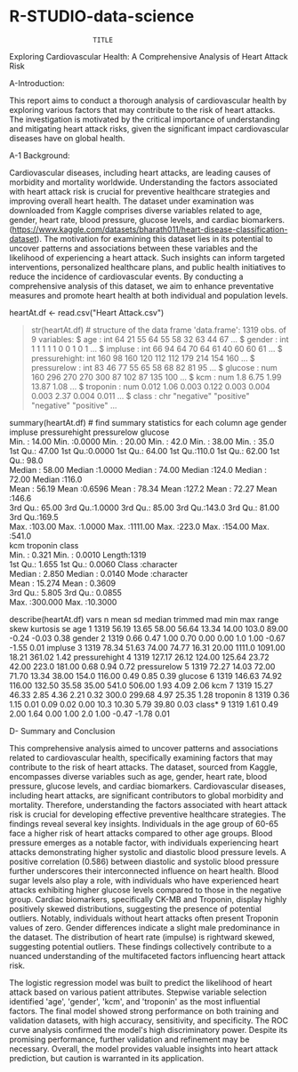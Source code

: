 # R-STUDIO-data-science

                
                                                                                                           
                                                                                                           
                         TITLE
                         
Exploring Cardiovascular Health: A Comprehensive Analysis of Heart Attack Risk   

A-Introduction: 

This report aims to conduct a thorough analysis of cardiovascular health by exploring various factors that may contribute to the risk of heart attacks. The investigation is motivated by the critical importance of understanding and mitigating heart attack risks, given the significant impact cardiovascular diseases have on global health.


A-1 Background:

Cardiovascular diseases, including heart attacks, are leading causes of morbidity and mortality worldwide. Understanding the factors associated with heart attack risk is crucial for preventive healthcare strategies and improving overall heart health. The dataset under examination was downloaded from Kaggle comprises diverse variables related to age, gender, heart rate, blood pressure, glucose levels, and cardiac biomarkers.
(https://www.kaggle.com/datasets/bharath011/heart-disease-classification-dataset).
The motivation for examining this dataset lies in its potential to uncover patterns and associations between these variables and the likelihood of experiencing a heart attack. Such insights can inform targeted interventions, personalized healthcare plans, and public health initiatives to reduce the incidence of cardiovascular events. By conducting a comprehensive analysis of this dataset, we aim to enhance preventative measures and promote heart health at both individual and population levels.

 heartAt.df <- read.csv("Heart Attack.csv")
> str(heartAt.df)  # structure of the data frame
'data.frame':	1319 obs. of  9 variables:
 $ age          : int  64 21 55 64 55 58 32 63 44 67 ...
 $ gender       : int  1 1 1 1 1 0 0 1 0 1 ...
 $ impluse      : int  66 94 64 70 64 61 40 60 60 61 ...
 $ pressurehight: int  160 98 160 120 112 112 179 214 154 160 ...
 $ pressurelow  : int  83 46 77 55 65 58 68 82 81 95 ...
 $ glucose      : num  160 296 270 270 300 87 102 87 135 100 ...
 $ kcm          : num  1.8 6.75 1.99 13.87 1.08 ...
 $ troponin     : num  0.012 1.06 0.003 0.122 0.003 0.004 0.003 2.37 0.004 0.011 ...
 $ class        : chr  "negative" "positive" "negative" "positive" ...


summary(heartAt.df)  # find summary statistics for each column
      age             gender          impluse        pressurehight    pressurelow        glucose     
 Min.   : 14.00   Min.   :0.0000   Min.   :  20.00   Min.   : 42.0   Min.   : 38.00   Min.   : 35.0  
 1st Qu.: 47.00   1st Qu.:0.0000   1st Qu.:  64.00   1st Qu.:110.0   1st Qu.: 62.00   1st Qu.: 98.0  
 Median : 58.00   Median :1.0000   Median :  74.00   Median :124.0   Median : 72.00   Median :116.0  
 Mean   : 56.19   Mean   :0.6596   Mean   :  78.34   Mean   :127.2   Mean   : 72.27   Mean   :146.6  
 3rd Qu.: 65.00   3rd Qu.:1.0000   3rd Qu.:  85.00   3rd Qu.:143.0   3rd Qu.: 81.00   3rd Qu.:169.5  
 Max.   :103.00   Max.   :1.0000   Max.   :1111.00   Max.   :223.0   Max.   :154.00   Max.   :541.0  
      kcm             troponin          class          
 Min.   :  0.321   Min.   : 0.0010   Length:1319       
 1st Qu.:  1.655   1st Qu.: 0.0060   Class :character  
 Median :  2.850   Median : 0.0140   Mode  :character  
 Mean   : 15.274   Mean   : 0.3609                     
 3rd Qu.:  5.805   3rd Qu.: 0.0855                     
 Max.   :300.000   Max.   :10.3000          


 
 describe(heartAt.df)
              vars    n   mean    sd median trimmed   mad   min    max   range  skew kurtosis   se
age              1 1319  56.19 13.65  58.00   56.64 13.34 14.00  103.0   89.00 -0.24    -0.03 0.38
gender           2 1319   0.66  0.47   1.00    0.70  0.00  0.00    1.0    1.00 -0.67    -1.55 0.01
impluse          3 1319  78.34 51.63  74.00   74.77 16.31 20.00 1111.0 1091.00 18.21   361.02 1.42
pressurehight    4 1319 127.17 26.12 124.00  125.64 23.72 42.00  223.0  181.00  0.68     0.94 0.72
pressurelow      5 1319  72.27 14.03  72.00   71.70 13.34 38.00  154.0  116.00  0.49     0.85 0.39
glucose          6 1319 146.63 74.92 116.00  132.50 35.58 35.00  541.0  506.00  1.93     4.09 2.06
kcm              7 1319  15.27 46.33   2.85    4.36  2.21  0.32  300.0  299.68  4.97    25.35 1.28
troponin         8 1319   0.36  1.15   0.01    0.09  0.02  0.00   10.3   10.30  5.79    39.80 0.03
class*           9 1319   1.61  0.49   2.00    1.64  0.00  1.00    2.0    1.00 -0.47    -1.78 0.01


D- Summary and Conclusion

This comprehensive analysis aimed to uncover patterns and associations related to cardiovascular health, specifically examining factors that may contribute to the risk of heart attacks. The dataset, sourced from Kaggle, encompasses diverse variables such as age, gender, heart rate, blood pressure, glucose levels, and cardiac biomarkers. Cardiovascular diseases, including heart attacks, are significant contributors to global morbidity and mortality. Therefore, understanding the factors associated with heart attack risk is crucial for developing effective preventive healthcare strategies.
The findings reveal several key insights. Individuals in the age group of 60-65 face a higher risk of heart attacks compared to other age groups. Blood pressure emerges as a notable factor, with individuals experiencing heart attacks demonstrating higher systolic and diastolic blood pressure levels. A positive correlation (0.586) between diastolic and systolic blood pressure further underscores their interconnected influence on heart health.
Blood sugar levels also play a role, with individuals who have experienced heart attacks exhibiting higher glucose levels compared to those in the negative group. Cardiac biomarkers, specifically CK-MB and Troponin, display highly positively skewed distributions, suggesting the presence of potential outliers. Notably, individuals without heart attacks often present Troponin values of zero.
Gender differences indicate a slight male predominance in the dataset. The distribution of heart rate (impulse) is rightward skewed, suggesting potential outliers. These findings collectively contribute to a nuanced understanding of the multifaceted factors influencing heart attack risk.

The logistic regression model was built to predict the likelihood of heart attack based on various patient attributes. Stepwise variable selection identified 'age', 'gender', 'kcm', and 'troponin' as the most influential factors. The final model showed strong performance on both training and validation datasets, with high accuracy, sensitivity, and specificity. The ROC curve analysis confirmed the model's high discriminatory power. Despite its promising performance, further validation and refinement may be necessary. Overall, the model provides valuable insights into heart attack prediction, but caution is warranted in its application.
